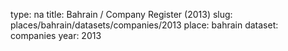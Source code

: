 type: na
title: Bahrain / Company Register (2013)
slug: places/bahrain/datasets/companies/2013
place: bahrain
dataset: companies
year: 2013
